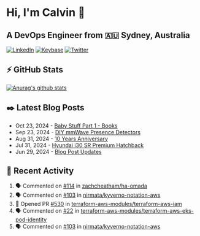 # Hi, I'm Calvin 🍭
## A DevOps Engineer from 🇦🇺 Sydney, Australia</h3>

[![LinkedIn](https://img.shields.io/badge/-c–bui-0077B5?style=flat-square&labelColor=0077B5&logo=LinkedIn&logoColor=white)](https://www.linkedin.com/in/c-bui/)
[![Keybase](https://img.shields.io/badge/-calvinbui-ff6f21?style=flat-square&labelColor=ff6f21&logo=Keybase&logoColor=white)](https://keybase.io/calvinbui)
[![Twitter](https://img.shields.io/badge/-ASAPCalvin-1DA1F2?style=flat-square&labelColor=1DA1F2&logo=Twitter&logoColor=white)](https://twitter.com/ASAPCalvin)

<!-- https://github.com/rishavanand/github-profilinator -->
## ⚡ GitHub Stats
[![Anurag's github stats](https://github-readme-stats.vercel.app/api?username=calvinbui&count_private=true&hide_title=true)](https://github.com/anuraghazra/github-readme-stats)

<!-- https://github.com/gautamkrishnar/blog-post-workflow -->
## ✒️ Latest Blog Posts

<!-- BLOG-POST-LIST:START -->
- Oct 23, 2024 - [Baby Stuff Part 1 - Books](https://calvin.me/baby-books)
- Sep 23, 2024 - [DIY mmWave Presence Detectors](https://calvin.me/diy-mmwave-presence-detectors)
- Aug 31, 2024 - [10 Years Anniversary](https://calvin.me/10-years-anniversary)
- Jul 31, 2024 - [Hyundai i30 SR Premium Hatchback](https://calvin.me/hyundai-i30-sr-premium-hatchback)
- Jun 29, 2024 - [Blog Post Updates](https://calvin.me/blog-post-updates)

<!-- BLOG-POST-LIST:END -->

## 🏃‍ Recent Activity

<!--START_SECTION:activity-->
1. 🗣 Commented on [#114](https://github.com/zachcheatham/ha-omada/issues/114#issuecomment-2461323042) in [zachcheatham/ha-omada](https://github.com/zachcheatham/ha-omada)
2. 🗣 Commented on [#103](https://github.com/nirmata/kyverno-notation-aws/issues/103#issuecomment-2428030812) in [nirmata/kyverno-notation-aws](https://github.com/nirmata/kyverno-notation-aws)
3. 💪 Opened PR [#530](https://github.com/terraform-aws-modules/terraform-aws-iam/pull/530) in [terraform-aws-modules/terraform-aws-iam](https://github.com/terraform-aws-modules/terraform-aws-iam)
4. 🗣 Commented on [#22](https://github.com/terraform-aws-modules/terraform-aws-eks-pod-identity/pull/22#issuecomment-2427898668) in [terraform-aws-modules/terraform-aws-eks-pod-identity](https://github.com/terraform-aws-modules/terraform-aws-eks-pod-identity)
5. 🗣 Commented on [#103](https://github.com/nirmata/kyverno-notation-aws/issues/103#issuecomment-2425584177) in [nirmata/kyverno-notation-aws](https://github.com/nirmata/kyverno-notation-aws)
<!--END_SECTION:activity-->
